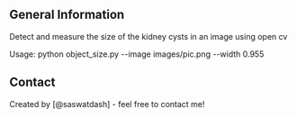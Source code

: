 ## General Information
Detect and measure the size of the kidney cysts in an image using open cv

Usage: python object_size.py --image images/pic.png --width 0.955

## Contact
Created by [@saswatdash] - feel free to contact me!

